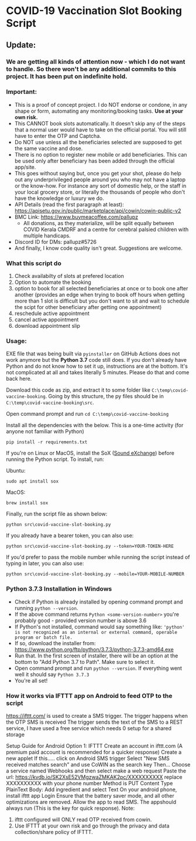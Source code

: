# COVID-19 Vaccination Slot Booking Script
## Update:
### **We are getting all kinds of attention now - which I do not want to handle. So there won't be any additional commits to this project. It has been put on indefinite hold.**



### Important: 
- This is a proof of concept project. I do NOT endorse or condone, in any shape or form, automating any monitoring/booking tasks. **Use at your own risk.**
- This CANNOT book slots automatically. It doesn't skip any of the steps that a normal user would have to take on the official portal. You will still have to enter the OTP and Captcha.
- Do NOT use unless all the beneficiaries selected are supposed to get the same vaccine and dose. 
- There is no option to register new mobile or add beneficiaries. This can be used only after beneficiary has been added through the official app/site.
- This goes without saying but, once you get your shot, please do help out any underprivileged people around you who may not have a laptop or the know-how. For instance any sort of domestic help, or the staff in your local grocery store, or literally the thousands of people who don't have the knowledge  or luxury we do.
- API Details (read the first paragraph at least): https://apisetu.gov.in/public/marketplace/api/cowin/cowin-public-v2
- BMC Link: https://www.buymeacoffee.com/pallupz
    - All donations, as they materialize, will be split equally between COVID Kerala CMDRF and a centre for cerebral palsied children with multiple handicaps.
- Discord ID for DMs: pallupz#5726
- And finally, I know code quality isn't great. Suggestions are welcome.

### What this script do

1. Check availabilty of slots at prefered location 
2. Option to automate the booking
3. option to book for all selected beneficiaries at once or to book one after another 
(provides an edge when trying to book off hours when getting more than 1 slot is difficult but you don't want to sit and wait to schedule the scipt for other beneficiary after getting one appointment)
5. reschedule active appointment 
6. cancel active appointment 
7. download appointment slip


### Usage:

EXE file that was being built via ```pyinstaller``` on GitHub Actions does not work anymore but the **Python 3.7** code still does. If you don't already have Python and do not know how to set it up, instructions are at the bottom. It's not complicated at all and takes literally 5 minutes. Please do that and come back here.

Download this code as zip, and extract it to some folder like ```C:\temp\covid-vaccine-booking```. Going by this structure, the py files should be in ```C:\temp\covid-vaccine-booking\src```. 

Open command prompt and run ```cd C:\temp\covid-vaccine-booking```

Install all the dependencies with the below. This is a one-time activity (for anyone not familiar with Python)
```
pip install -r requirements.txt
```

If you're on Linux or MacOS, install the SoX ([Sound eXchange](http://sox.sourceforge.net/ "Sound eXchange")) before running the Python script. To install, run:

Ubuntu:
```
sudo apt install sox
```
MacOS:
```
brew install sox
```

Finally, run the script file as shown below:
```
python src\covid-vaccine-slot-booking.py
```

If you already have a bearer token, you can also use:
```
python src\covid-vaccine-slot-booking.py --token=YOUR-TOKEN-HERE
```

If you'd prefer to pass the mobile number while running the script instead of typing in later, you can also use:
```
python src\covid-vaccine-slot-booking.py --mobile=YOUR-MOBILE-NUMBER
```

### Python 3.7.3 Installation in Windows
- Check if Python is already installed by opening command prompt and running ```python --version```.
- If the above command returns ```Python <some-version-number>``` you're probably good - provided version number is above 3.6
- If Python's not installed, command would say something like: ```'python' is not recognized as an internal or external command, operable program or batch file.```
- If so, download the installer from: https://www.python.org/ftp/python/3.7.3/python-3.7.3-amd64.exe
- Run that. In the first screen of installer, there will be an option at the bottom to "Add Python 3.7 to Path". Make sure to select it.
- Open command prompt and run ```python --version```. If everything went well it should say ```Python 3.7.3```
- You're all set! 

### How it works via IFTTT app on Android to feed OTP to the script
https://ifttt.com/ is used to create a SMS trigger. The trigger happens when the OTP SMS is received
The trigger sends the text of the SMS to a REST service, I have used a free service which needs 0 setup for a shared storage

Setup Guide for Android
Option 1: IFTTT
Create an account in ifttt.com (A premium paid account is recommended for a quicker response)
Create a new applet
If this..... click on Android SMS trigger
Select "New SMS received matches search" and use CoWIN as the search key
Then... Choose a service named Webhooks and then select make a web request
Paste the url: https://kvdb.io/SK2XsE52VMgzwaZMKAK2pc/XXXXXXXXXX replace XXXXXXXXXX with your phone number
Method is PUT
Content Type PlainText
Body: Add ingredient and select Text
On your android phone, install ifttt app
Login
Ensure that the battery saver mode, and all other optimizations are removed. Allow the app to read SMS. The appshould always run (This is the key for quick response).
Note: 
1. ifttt configured will ONLY read OTP received from cowin. 
2. Use IFTTT at your own risk and go through the privacy and data collection/share policy of IFTTT.
